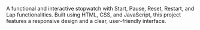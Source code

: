 A functional and interactive stopwatch with Start, Pause, Reset, Restart, and Lap functionalities. Built using HTML, CSS, and JavaScript, this project features a responsive design and a clear, user-friendly interface.

